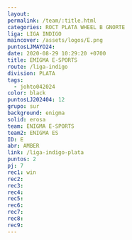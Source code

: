 ```yaml
---
layout: 
permalink: /team/:title.html
categories: ROCT PLATA WHEEL B GNORTE
liga: LIGA INDIGO
maincover: /assets/logos/E.png
puntosLJMAYO24: 
date: 2020-08-29 10:29:20 +0700
title: EMIGMA E-SPORTS
route: /liga-indigo
division: PLATA
tags:
  - johto042024
color: black
puntosLJ202404: 12
grupo: sur
background: enigma
solid: erosa
team: ENIGMA E-SPORTS
team2: ENIGMA ES
ID: E
abr: AMBER
link: /liga-indigo-plata
puntos: 2
pj: 7
rec1: win
rec2:
rec3: 
rec4:
rec5:
rec6:
rec7:
rec8:
rec9:
---
```

